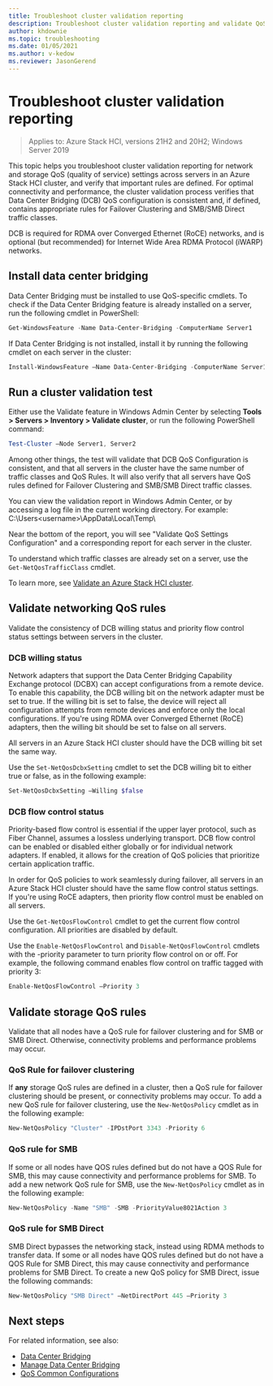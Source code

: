 ```yaml
---
title: Troubleshoot cluster validation reporting
description: Troubleshoot cluster validation reporting and validate QoS settings configuration for Azure Stack HCI clusters
author: khdownie
ms.topic: troubleshooting
ms.date: 01/05/2021
ms.author: v-kedow
ms.reviewer: JasonGerend
---
```


# Troubleshoot cluster validation reporting

> Applies to: Azure Stack HCI, versions 21H2 and 20H2; Windows Server 2019

This topic helps you troubleshoot cluster validation reporting for network and storage QoS (quality of service) settings across servers in an Azure Stack HCI cluster, and verify that important rules are defined. For optimal connectivity and performance, the cluster validation process verifies that Data Center Bridging (DCB) QoS configuration is consistent and, if defined, contains appropriate rules for Failover Clustering and SMB/SMB Direct traffic classes.

DCB is required for RDMA over Converged Ethernet (RoCE) networks, and is optional (but recommended) for Internet Wide Area RDMA Protocol (iWARP) networks.

## Install data center bridging

Data Center Bridging must be installed to use QoS-specific cmdlets. To check if the Data Center Bridging feature is already installed on a server, run the following cmdlet in PowerShell:

```PowerShell
Get-WindowsFeature -Name Data-Center-Bridging -ComputerName Server1
```

If Data Center Bridging is not installed, install it by running the following cmdlet on each server in the cluster:

```PowerShell
Install-WindowsFeature –Name Data-Center-Bridging -ComputerName Server1
```

## Run a cluster validation test

Either use the Validate feature in Windows Admin Center by selecting **Tools > Servers > Inventory > Validate cluster**, or run the following PowerShell command:

```PowerShell
Test-Cluster –Node Server1, Server2
```

Among other things, the test will validate that DCB QoS Configuration is consistent, and that all servers in the cluster have the same number of traffic classes and QoS Rules. It will also verify that all servers have QoS rules defined for Failover Clustering and SMB/SMB Direct traffic classes.

You can view the validation report in Windows Admin Center, or by accessing a log file in the current working directory. For example: C:\Users\<username>\AppData\Local\Temp\

Near the bottom of the report, you will see "Validate QoS Settings Configuration" and a corresponding report for each server in the cluster.

To understand which traffic classes are already set on a server, use the `Get-NetQosTrafficClass` cmdlet.

To learn more, see [Validate an Azure Stack HCI cluster](../deploy/validate.md).

## Validate networking QoS rules

Validate the consistency of DCB willing status and priority flow control status settings between servers in the cluster.

### DCB willing status

Network adapters that support the Data Center Bridging Capability Exchange protocol (DCBX) can accept configurations from a remote device. To enable this capability, the DCB willing bit on the network adapter must be set to true. If the willing bit is set to false, the device will reject all configuration attempts from remote devices and enforce only the local configurations. If you're using RDMA over Converged Ethernet (RoCE) adapters, then the willing bit should be set to false on all servers.

All servers in an Azure Stack HCI cluster should have the DCB willing bit set the same way.

Use the `Set-NetQosDcbxSetting` cmdlet to set the DCB willing bit to either true or false, as in the following example:

```PowerShell
Set-NetQosDcbxSetting –Willing $false
```

### DCB flow control status

Priority-based flow control is essential if the upper layer protocol, such as Fiber Channel, assumes a lossless underlying transport. DCB flow control can be enabled or disabled either globally or for individual network adapters. If enabled, it allows for the creation of QoS policies that prioritize certain application traffic.

In order for QoS policies to work seamlessly during failover, all servers in an Azure Stack HCI cluster should have the same flow control status settings. If you're using RoCE adapters, then priority flow control must be enabled on all servers.

Use the `Get-NetQosFlowControl` cmdlet to get the current flow control configuration. All priorities are disabled by default.

Use the `Enable-NetQosFlowControl` and `Disable-NetQosFlowControl` cmdlets with the -priority parameter to turn priority flow control on or off. For example, the following command enables flow control on traffic tagged with priority 3:

```PowerShell
Enable-NetQosFlowControl –Priority 3
```

## Validate storage QoS rules

Validate that all nodes have a QoS rule for failover clustering and for SMB or SMB Direct. Otherwise, connectivity problems and performance problems may occur.

### QoS Rule for failover clustering

If **any** storage QoS rules are defined in a cluster, then a QoS rule for failover clustering should be present, or connectivity problems may occur. To add a new QoS rule for failover clustering, use the `New-NetQosPolicy` cmdlet as in the following example:

```PowerShell
New-NetQosPolicy "Cluster" -IPDstPort 3343 -Priority 6
```

### QoS rule for SMB

If some or all nodes have QOS rules defined but do not have a QOS Rule for SMB, this may cause connectivity and performance problems for SMB. To add a new network QoS rule for SMB, use the `New-NetQosPolicy` cmdlet as in the following example:

```PowerShell
New-NetQosPolicy -Name "SMB" -SMB -PriorityValue8021Action 3
```

### QoS rule for SMB Direct

SMB Direct bypasses the networking stack, instead using RDMA methods to transfer data. If some or all nodes have QOS rules defined but do not have a QOS Rule for SMB Direct, this may cause connectivity and performance problems for SMB Direct. To create a new QoS policy for SMB Direct, issue the following commands:

```PowerShell
New-NetQosPolicy "SMB Direct" –NetDirectPort 445 –Priority 3
```

## Next steps

For related information, see also:

- [Data Center Bridging](/windows-server/networking/technologies/dcb/dcb-top)
- [Manage Data Center Bridging](/windows-server/networking/technologies/dcb/dcb-manage)
- [QoS Common Configurations](/previous-versions/windows/it-pro/windows-server-2012-r2-and-2012/jj735302(v=ws.11))